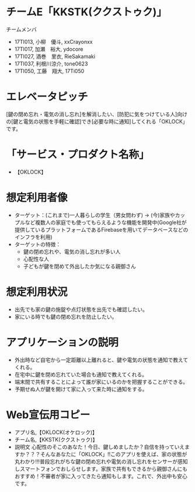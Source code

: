 # チームE「KKSTK(ククストゥク)」
チームメンバ
- 17TI013, 小柳　優斗, xxCrayonxx
- 17TI017, 加瀬　裕大, ydocore
- 17TI027, 酒巻　里衣, RieSakamaki
- 17TI037, 利根川涼介, tone0623
- 17TI050, 工藤　翔大, 17Ti050

# エレベータピッチ
[鍵の閉め忘れ・電気の消し忘れ]を解消したい、[防犯に気をつけている人]向けの[鍵と電気の状態を手軽に確認]でき[必要な時に通知]してくれる「OKLOCK」です。


# 「サービス・プロダクト名称」
- 【OKLOCK】

# 想定利用者像
- ターゲット：(これまで)一人暮らしの学生（男女問わず) → (今)家族やカップルなど複数人の家庭でも使ってもらえるような機能を開発中(Google社が提供しているプラットフォームであるFirebaseを用いてデータベースなどのインフラを利用)
- ターゲットの特徴：
  - 鍵の閉め忘れや、電気の消し忘れが多い人
  - 心配性な人
  - 子どもが鍵を閉めて外出したか気になる親御さん

# 想定利用状況
- 出先でも家の鍵の施錠や点灯状態を出先でも確認したい。
- 家にいる時でも鍵の閉め忘れを防止したい。

# アプリケーションの説明
- 外出時など自宅から一定距離以上離れると、鍵や電気の状態を通知で教えてくれる。
- 在宅中に鍵を閉め忘れていた場合も通知で教えてくれる。
- 端末間で共有することによって誰が家にいるのかを把握することができる。
- 予期せぬ人が鍵を開けて家に入って来た時に通知をする。

# Web宣伝用コピー
- アプリ名,【OKLOCK(オケロック)】
- チーム名,【KKSTK(ククストゥク)】
- 説明文
心配性のそこのあなた！今日、鍵しめましたか？自信を持っていえますか？？？そんなあなたに「OKLOCK」!!このアプリを使えば、家の状態が丸わかり!!!普段忘れがちな鍵の閉め忘れや電気の消し忘れをセンサーが感知しスマートフォンでおしらせします。家族で共有もできるから親御さんにもおすすめ！不審者が家に入ってきたら通知もします。これで、外出中も安心です。

